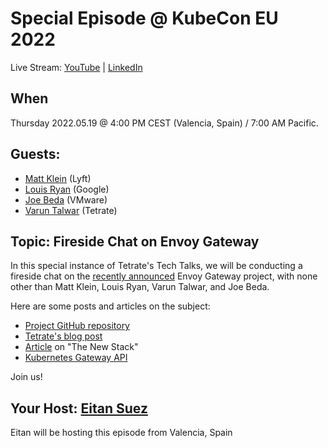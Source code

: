 
# Special Episode @ KubeCon EU 2022

Live Stream: [YouTube](https://youtu.be/1ynXQ753p_Q) | [LinkedIn](https://www.linkedin.com/video/event/urn:li:ugcPost:6931998825171607552/)

## When

Thursday 2022.05.19 @ 4:00 PM CEST (Valencia, Spain) / 7:00 AM Pacific.

## Guests:

- [Matt Klein](https://www.linkedin.com/in/mattklein123/) (Lyft)
- [Louis Ryan](https://www.linkedin.com/in/louiscryan/) (Google)
- [Joe Beda](https://www.linkedin.com/in/jbeda/) (VMware)
- [Varun Talwar](https://www.linkedin.com/in/varuntalwar/) (Tetrate)

## Topic: Fireside Chat on Envoy Gateway

In this special instance of Tetrate's Tech Talks, we will be conducting a fireside chat on the [recently announced](https://blog.envoyproxy.io/introducing-envoy-gateway-ad385cc59532) Envoy Gateway project, with none other than Matt Klein, Louis Ryan, Varun Talwar, and Joe Beda.

Here are some posts and articles on the subject:

- [Project GitHub repository](https://github.com/envoyproxy/gateway)
- [Tetrate's blog post](https://www.tetrate.io/blog/the-gateway-to-a-new-frontier/)
- [Article](https://thenewstack.io/envoy-gateway-offers-to-standardize-kubernetes-ingress/) on "The New Stack"
- [Kubernetes Gateway API](https://gateway-api.sigs.k8s.io/)

Join us!

## Your Host: [Eitan Suez](https://www.linkedin.com/in/eitan-suez-2336b26/)

Eitan will be hosting this episode from Valencia, Spain
